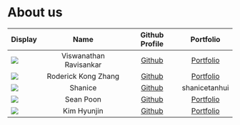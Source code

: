 # About us

Display |          Name          |               Github Profile               | Portfolio 
--------|:----------------------:|:------------------------------------------:|:---------:
![](https://media.licdn.com/dms/image/v2/D5603AQFPn7MJpVmpyQ/profile-displayphoto-shrink_400_400/profile-displayphoto-shrink_400_400/0/1724509331014?e=1746662400&v=beta&t=hZN13uSFcwWnbfh8AU2AwZ6KB4Cf6kmc_iRHKzlZGMc) | Viswanathan Ravisankar | [Github](https://github.com/ravi-viswa105) | [Portfolio](team/ravi-viswa105.md)
![](https://media.licdn.com/dms/image/v2/D5603AQEbsvGNO2azDQ/profile-displayphoto-shrink_400_400/profile-displayphoto-shrink_400_400/0/1709059334022?e=1746662400&v=beta&t=rT0rPQMsBYFmgBO7kIK-69xSdOdnpyvv8eYfMTPqeqA) | Roderick Kong Zhang | [Github](https://github.com/rodi-314) | [Portfolio](team/rodi-314.md)
![](https://media.licdn.com/dms/image/v2/D4E03AQEdn5n0wPImjw/profile-displayphoto-shrink_400_400/profile-displayphoto-shrink_400_400/0/1730875805537?e=1746662400&v=beta&t=GnZF1o-9YXMGQs43Gr4ZJGbSHMUo8rgUXylAgEGj1cA) | Shanice | [Github](https://github.com/shanicetanhui) | shanicetanhui
![](https://media.licdn.com/dms/image/v2/D5603AQGHGmNdShtqCQ/profile-displayphoto-shrink_400_400/B56ZUac3l4GsAk-/0/1739905531034?e=1746662400&v=beta&t=xzgjNbtkFXKQgUfWEXuzNtifFWb6sjoSWMENgOEDGAo) | Sean Poon | [Github](https://github.com/Sean2110) | [Portfolio](https://github.com/Sean2110)
![](https://media.licdn.com/dms/image/v2/D5603AQH2BtzX98BnBw/profile-displayphoto-shrink_800_800/profile-displayphoto-shrink_800_800/0/1729194029602?e=1746662400&v=beta&t=vXf9LwOhoUCY78YRi0ZhOlXYjY9GqcFuxmWEcGDK_es) |      Kim Hyunjin       | [Github](https://github.com/hyunjinkim1112) | [Portfolio](hyunjin.md)
